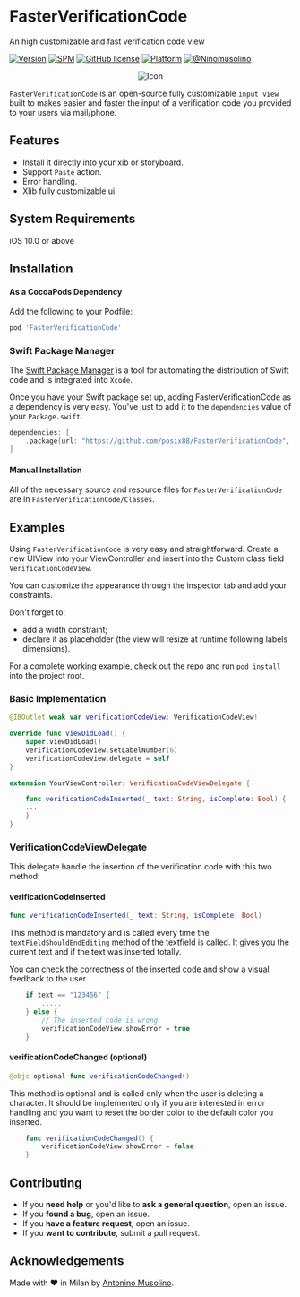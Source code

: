 # FasterVerificationCode
An high customizable and fast verification code view

[![Version](https://img.shields.io/cocoapods/v/FasterVerificationCode.svg?style=flat)](https://cocoapods.org/pods/FasterVerificationCode)
[![SPM](https://img.shields.io/badge/spm-compatible-brightgreen.svg?style=flat)](https://github.com/apple/swift-package-manager)
[![GitHub license](https://img.shields.io/badge/license-MIT-blue.svg)](https://raw.githubusercontent.com/posix88/FasterVerificationCode/master/LICENSE)
[![Platform](https://img.shields.io/cocoapods/p/FasterVerificationCode.svg?style=flat)](https://cocoapods.org/pods/FasterVerificationCode)
[![@Ninomusolino](https://img.shields.io/badge/contact-@Ninomusolino-blue.svg?style=flat)](https://twitter.com/Ninomusolino)

<p align="center">
<img src="https://raw.githubusercontent.com/posix88/FasterVerificationCode/master/VerificationCodeView.gif" alt="Icon"/>
</p>


`FasterVerificationCode` is an open-source fully customizable `input view`  built to makes easier and faster the input of a verification code you provided to your users via mail/phone. 

## Features
* Install it directly into your xib or storyboard.
* Support `Paste` action.
* Error handling.
* Xlib fully customizable ui.

## System Requirements
iOS 10.0 or above

## Installation

#### As a CocoaPods Dependency

Add the following to your Podfile:
``` ruby
pod 'FasterVerificationCode'
```

### Swift Package Manager

The [Swift Package Manager](https://swift.org/package-manager/) is a tool for automating the distribution of Swift code and is integrated into `Xcode`.

Once you have your Swift package set up, adding FasterVerificationCode as a dependency is very easy. You've just to add it to the `dependencies` value of your `Package.swift`.

```swift
dependencies: [
    .package(url: "https://github.com/posix88/FasterVerificationCode", .upToNextMajor(from: "0.3.0"))
]
```

#### Manual Installation

All of the necessary source and resource files for `FasterVerificationCode` are in `FasterVerificationCode/Classes`.

## Examples
Using `FasterVerificationCode` is very easy and straightforward. Create a new UIView into your ViewController and insert into the Custom class field  `VerificationCodeView`.

You can customize the appearance through the inspector tab and add your constraints. 

Don't forget to: 
- add a width constraint; 
- declare it as placeholder (the view will resize at runtime following labels dimensions).

For a complete working example, check out the repo and run `pod install` into the project root.

### Basic Implementation

```swift
@IBOutlet weak var verificationCodeView: VerificationCodeView!

override func viewDidLoad() {
    super.viewDidLoad()
    verificationCodeView.setLabelNumber(6)
    verificationCodeView.delegate = self
}

extension YourViewController: VerificationCodeViewDelegate {

    func verificationCodeInserted(_ text: String, isComplete: Bool) { 
    ...
    }
}
```
### VerificationCodeViewDelegate

This delegate handle the insertion of the verification code with this two method:

#### verificationCodeInserted

```swift
func verificationCodeInserted(_ text: String, isComplete: Bool)
```

This method is mandatory and is called every time the `textFieldShouldEndEditing` method of the textfield is called.
It gives you the current text and if the text was inserted totally.

You can check the correctness of the inserted code and show a visual feedback to the user

```swift
    if text == "123456" {
        .....
    } else {
        // The inserted code is wrong
        verificationCodeView.showError = true
    }
```

#### verificationCodeChanged (optional)

```swift
@objc optional func verificationCodeChanged()
```
This method is optional and is called only when the user is deleting a character. It should be implemented only if you are interested in error handling and you want to reset the border color to the default color you inserted.

```swift
    func verificationCodeChanged() {
        verificationCodeView.showError = false
    }
```

## Contributing

- If you **need help** or you'd like to **ask a general question**, open an issue.
- If you **found a bug**, open an issue.
- If you **have a feature request**, open an issue.
- If you **want to contribute**, submit a pull request.


## Acknowledgements

Made with ❤️ in Milan by [Antonino Musolino](https://twitter.com/NinoMusolino).

